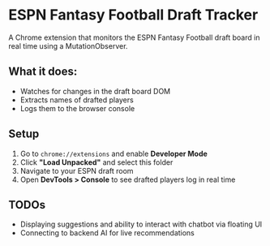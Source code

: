 # ESPN Fantasy Football Draft Tracker

A Chrome extension that monitors the ESPN Fantasy Football draft board in real time using a MutationObserver.

## What it does:
- Watches for changes in the draft board DOM
- Extracts names of drafted players
- Logs them to the browser console

## Setup

1. Go to `chrome://extensions` and enable **Developer Mode**
2. Click **"Load Unpacked"** and select this folder
3. Navigate to your ESPN draft room
4. Open **DevTools > Console** to see drafted players log in real time

## TODOs

- Displaying suggestions and ability to interact with chatbot via floating UI
- Connecting to backend AI for live recommendations
